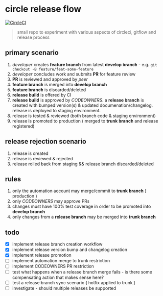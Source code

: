 # circle release flow

[![CircleCI][circleci-image]][circleci-url]

> small repo to experiment with various aspects of circleci, gitflow and release process

## primary scenario

1. _developer_ creates **feature branch** from latest **develop branch** - e.g. `git checkout -B feature/feat-some-feature`
2. _developer_ concludes work and submits **PR** for feature review
3. **PR** is reviewed and approved by _peer_
4. **feature branch** is merged into **develop branch**
5. **feature branch** is discarded/deleted
6. **release build** is offered by CI
7. **release build** is approved by _CODEOWNERS_. a **release branch** is created with bumped version(s) & updated documenation/changelog. release is deployed to staging environment.
8. release is tested & reviewed (both branch code & staging environment)
9. release is promoted to production ( merged to **trunk branch** and release registered)

## release rejection scenario

1. release is created
2. release is reviewed & rejected
3. release rolled back from staging && release branch discarded/deleted

## rules

1. only the automation account may merge/commit to **trunk branch** ( production )
2. only _CODEOWNERS_ may approve PRs
3. changes must have 100% test coverage in order to be promoted into **develop branch**
4. only changes from a **release branch** may be merged into **trunk branch**

## todo

- [x] implement release branch creation workflow
- [x] implement release version bump and changelog creation
- [x] implement release promotion
- [ ] implement automation merge to trunk restriction
- [ ] implement CODEOWNERS PR restriction
- [ ] test what happens when a release branch merge fails - is there some compensating action that makes sense here?
- [ ] test a release branch sync scenario ( hotfix applied to trunk )
- [ ] investigate - should multiple releases be supported

[circleci-image]: https://circleci.com/gh/csaxton171/circle-release-flow.svg?style=svg&circle-token=830211a3accaf334b38911e77da61bb52aec63bc
[circleci-url]: https://circleci.com/gh/csaxton171/circle-release-flow
